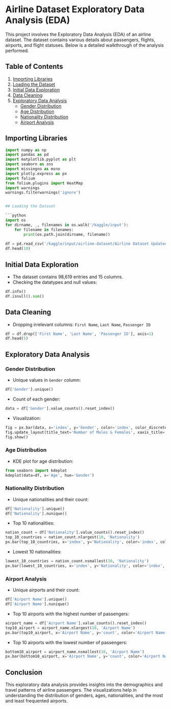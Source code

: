# Airline Dataset Exploratory Data Analysis (EDA)

This project involves the Exploratory Data Analysis (EDA) of an airline dataset. The dataset contains various details about passengers, flights, airports, and flight statuses. Below is a detailed walkthrough of the analysis performed.

## Table of Contents
1. [Importing Libraries](#importing-libraries)
2. [Loading the Dataset](#loading-the-dataset)
3. [Initial Data Exploration](#initial-data-exploration)
4. [Data Cleaning](#data-cleaning)
5. [Exploratory Data Analysis](#exploratory-data-analysis)
    - [Gender Distribution](#gender-distribution)
    - [Age Distribution](#age-distribution)
    - [Nationality Distribution](#nationality-distribution)
    - [Airport Analysis](#airport-analysis)

## Importing Libraries

```python
import numpy as np 
import pandas as pd 
import matplotlib.pyplot as plt
import seaborn as sns 
import missingno as msno
import plotly.express as px
import folium 
from folium.plugins import HeatMap
import warnings
warnings.filterwarnings('ignore')


## Loading the Dataset

```python
import os
for dirname, _, filenames in os.walk('/kaggle/input'):
    for filename in filenames:
        print(os.path.join(dirname, filename))
        
df = pd.read_csv('/kaggle/input/airline-dataset/Airline Dataset Updated - v2.csv')
df.head(10)
```

## Initial Data Exploration

- The dataset contains 98,619 entries and 15 columns.
- Checking the datatypes and null values:

```python
df.info()
df.isnull().sum()
```

## Data Cleaning

- Dropping irrelevant columns: `First Name`, `Last Name`, `Passenger ID`

```python
df = df.drop(['First Name', 'Last Name', 'Passenger ID'], axis=1)
df.head(5)
```

## Exploratory Data Analysis

### Gender Distribution

- Unique values in `Gender` column:

```python
df['Gender'].unique()
```

- Count of each gender:

```python
data = df['Gender'].value_counts().reset_index()
```

- Visualization:

```python
fig = px.bar(data, x='index', y='Gender', color='index', color_discrete_sequence=px.colors.sequential.Agsunset, template='plotly_dark')
fig.update_layout(title_text='Number of Males & Females', xaxis_title='GENDER', yaxis_title='COUNT')
fig.show()
```

### Age Distribution

- KDE plot for age distribution:

```python
from seaborn import kdeplot
kdeplot(data=df, x='Age', hue='Gender')
```

### Nationality Distribution

- Unique nationalities and their count:

```python
df['Nationality'].unique()
df['Nationality'].nunique()
```

- Top 10 nationalities:

```python
nation_count = df['Nationality'].value_counts().reset_index()
top_10_countries = nation_count.nlargest(10, 'Nationality')
px.bar(top_10_countries, x='index', y='Nationality', color='index', color_discrete_sequence=px.colors.sequential.Agsunset, template='plotly_dark')
```

- Lowest 10 nationalities:

```python
lowest_10_countries = nation_count.nsmallest(10, 'Nationality')
px.bar(lowest_10_countries, x='index', y='Nationality', color='index', color_discrete_sequence=px.colors.sequential.Agsunset, template='plotly_dark')
```

### Airport Analysis

- Unique airports and their count:

```python
df['Airport Name'].unique()
df['Airport Name'].nunique()
```

- Top 10 airports with the highest number of passengers:

```python
airport_name = df['Airport Name'].value_counts().reset_index()
top10_airport = airport_name.nlargest(10, 'Airport Name')
px.bar(top10_airport, x='Airport Name', y='count', color='Airport Name', color_discrete_sequence=px.colors.sequential.Agsunset, template='plotly_dark')
```

- Top 10 airports with the lowest number of passengers:

```python
bottom10_airport = airport_name.nsmallest(10, 'Airport Name')
px.bar(bottom10_airport, x='Airport Name', y='count', color='Airport Name', color_discrete_sequence=px.colors.sequential.Agsunset, template='plotly_dark')
```

## Conclusion

This exploratory data analysis provides insights into the demographics and travel patterns of airline passengers. The visualizations help in understanding the distribution of genders, ages, nationalities, and the most and least frequented airports.
